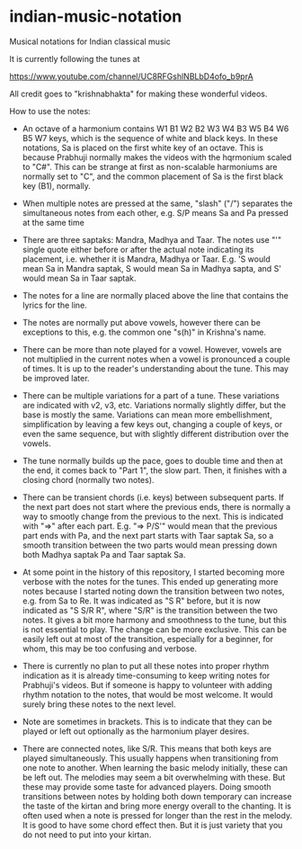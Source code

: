 # indian-music-notation
Musical notations for Indian classical music

It is currently following the tunes at

https://www.youtube.com/channel/UC8RFGshlNBLbD4ofo_b9prA

All credit goes to "krishnabhakta" for making these wonderful videos.

How to use the notes:

* An octave of a harmonium contains W1 B1 W2 B2 W3 W4 B3 W5 B4 W6 B5 W7 keys,
which is the sequence of white and black keys. In these notations, Sa is placed
on the first white key of an octave. This is because Prabhuji normally makes the
videos with the hqrmonium scaled to "C#". This can be strange at first as
non-scalable harmoniums are normally set to "C", and the common placement of Sa
is the first black key (B1), normally.

* When multiple notes are pressed at the same, "slash" ("/") separates the
simultaneous notes from each other, e.g. S/P means Sa and Pa pressed at the same
time

* There are three saptaks: Mandra, Madhya and Taar. The notes use "'" single
quote either before or after the actual note indicating its placement, i.e.
whether it is Mandra, Madhya or Taar. E.g. 'S would mean Sa in Mandra saptak, S
would mean Sa in Madhya sapta, and S' would mean Sa in Taar saptak.

* The notes for a line are normally placed above the line that contains the
lyrics for the line.

* The notes are normally put above vowels, however there can be exceptions to
this, e.g. the common one "s(h)" in Krishna's name.

* There can be more than note played for a vowel. However, vowels are not
multiplied in the current notes when a vowel is pronounced a couple of times. It
is up to the reader's understanding about the tune. This may be improved later.

* There can be multiple variations for a part of a tune. These variations are
indicated with v2, v3, etc. Variations normally slightly differ, but the base is
mostly the same. Variations can mean more embellishment, simplification by
leaving a few keys out, changing a couple of keys, or even the same sequence,
but with slightly different distribution over the vowels.

* The tune normally builds up the pace, goes to double time and then at the end,
it comes back to "Part 1", the slow part. Then, it finishes with a closing chord
(normally two notes).

* There can be transient chords (i.e. keys) between subsequent parts. If the
next part does not start where the previous ends, there is normally a way to
smootly change from the previous to the next. This is indicated with "=>" after
each part. E.g. "=> P/S'" would mean that the previous part ends with Pa, and
the next part starts with Taar saptak Sa, so a smooth transition between the two
parts would mean pressing down both Madhya saptak Pa and Taar saptak Sa.

* At some point in the history of this repository, I started becoming more
verbose with the notes for the tunes. This ended up generating more notes
because I started noting down the transition between two notes, e.g. from Sa to
Re. It was indicated as "S R" before, but it is now indicated as "S S/R R",
where "S/R" is the transition between the two notes. It gives a bit more harmony
and smoothness to the tune, but this is not essential to play. The change can be
more exclusive. This can be easily left out at most of the transition,
especially for a beginner, for whom, this may be too confusing and verbose.

* There is currently no plan to put all these notes into proper rhythm
indication as it is already time-consuming to keep writing notes for Prabhuji's
videos. But if someone is happy to volunteer with adding rhythm notation to the
notes, that would be most welcome. It would surely bring these notes to the next
level.

* Note are sometimes in brackets. This is to indicate that they can be played or
left out optionally as the harmonium player desires.

* There are connected notes, like S/R. This means that both keys are played
simultaneously. This usually happens when transitioning from one note to
another. When learning the basic melody initially, these can be left out. The
melodies may seem a bit overwhelming with these. But these may provide some
taste for advanced players. Doing smooth transitions between notes by holding
both down temporary can increase the taste of the kirtan and bring more energy
overall to the chanting. It is often used when a note is pressed for longer than
the rest in the melody. It is good to have some chord effect then. But it is
just variety that you do not need to put into your kirtan.
